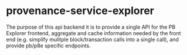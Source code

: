 # provenance-service-explorer
The purpose of this api backend it is to provide a single API for the PB Explorer frontend, aggregate and cache information needed by the front end (e.g. simplify mulitple block/transaction calls into a single call), and provide pb/p8e specific endpoints.
